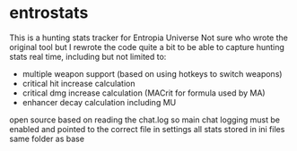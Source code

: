 # entrostats
This is a hunting stats tracker for Entropia Universe
Not sure who wrote the original tool but I rewrote the code quite a bit to be able to capture hunting stats real time, including but not limited to:
* multiple weapon support (based on using hotkeys to switch weapons)
* critical hit increase calculation
* critical dmg increase calculation (MACrit for formula used by MA)
* enhancer decay calculation including MU

open source
based on reading the chat.log so main chat logging must be enabled and pointed to the correct file in settings
all stats stored in ini files same folder as base

